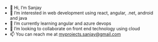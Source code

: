 - 👋 Hi, I’m Sanjay
- 👀 I’m interested in web development using react, angular, .net, android and java 
- 🌱 I’m currently learning angular and azure devops
- 💞️ I’m looking to collaborate on front end technology using cloud
- 📫 You can reach me at myprojects.sanjay@gmail.com

<!---
You can see my some of the latest projects listed below
https://myclipboards.web.app
https://covid-trackers.web.app
https://letssocially.web.app
and many more
--->
